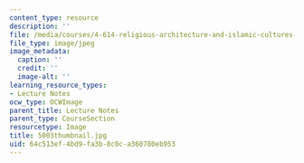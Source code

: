 ```yaml
---
content_type: resource
description: ''
file: /media/courses/4-614-religious-architecture-and-islamic-cultures-fall-2002/64c513ef4bd9fa3b8c0ca360780eb953_5003thumbnail.jpg
file_type: image/jpeg
image_metadata:
  caption: ''
  credit: ''
  image-alt: ''
learning_resource_types:
- Lecture Notes
ocw_type: OCWImage
parent_title: Lecture Notes
parent_type: CourseSection
resourcetype: Image
title: 5003thumbnail.jpg
uid: 64c513ef-4bd9-fa3b-8c0c-a360780eb953
---
```

